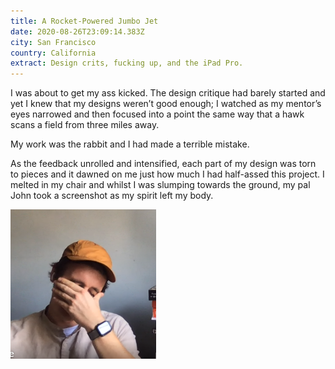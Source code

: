 ```yaml
---
title: A Rocket-Powered Jumbo Jet
date: 2020-08-26T23:09:14.383Z
city: San Francisco
country: California
extract: Design crits, fucking up, and the iPad Pro.
---
```

I was about to get my ass kicked. The design critique had barely started and yet I knew that my designs weren’t good enough; I watched as my mentor’s eyes narrowed and then focused into a point the same way that a hawk scans a field from three miles away. 

My work was the rabbit and I had made a terrible mistake.

As the feedback unrolled and intensified, each part of my design was torn to pieces and it dawned on me just how much I had half-assed this project. I melted in my chair and whilst I was slumping towards the ground, my pal John took a screenshot as my spirit left my body.

<img src="/uploads/face-palm.png" />